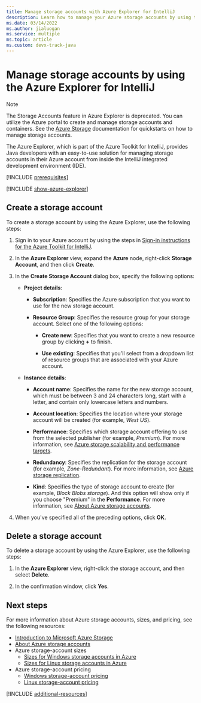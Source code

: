 ```yaml
---
title: Manage storage accounts with Azure Explorer for IntelliJ
description: Learn how to manage your Azure storage accounts by using the Azure Explorer for IntelliJ.
ms.date: 03/14/2022
ms.author: jialuogan
ms.service: multiple
ms.topic: article
ms.custom: devx-track-java
---
```


# Manage storage accounts by using the Azure Explorer for IntelliJ

> [!NOTE]
> The Storage Accounts feature in Azure Explorer is deprecated. You can utilize the Azure portal to create and manage storage accounts and containers. See the [Azure Storage](/azure/storage/blobs/storage-quickstart-blobs-portal) documentation for quickstarts on how to manage storage accounts.

The Azure Explorer, which is part of the Azure Toolkit for IntelliJ, provides Java developers with an easy-to-use solution for managing storage accounts in their Azure account from inside the IntelliJ integrated development environment (IDE).

[!INCLUDE [prerequisites](includes/prerequisites.md)]

[!INCLUDE [show-azure-explorer](includes/show-azure-explorer.md)]

## Create a storage account

To create a storage account by using the Azure Explorer, use the following steps:

1. Sign in to your Azure account by using the steps in [Sign-in instructions for the Azure Toolkit for IntelliJ].

1. In the **Azure Explorer** view, expand the **Azure** node, right-click **Storage Account**, and then click **Create**.

1. In the **Create Storage Account** dialog box, specify the following options:

   * **Project details**:

      * **Subscription**: Specifies the Azure subscription that you want to use for the new storage account.

      * **Resource Group**: Specifies the resource group for your storage account. Select one of the following options:

         * **Create new**: Specifies that you want to create a new resource group by clicking **+** to finish.

         * **Use existing**: Specifies that you'll select from a dropdown list of resource groups that are associated with your Azure account.

   * **Instance details**:

      * **Account name**: Specifies the name for the new storage account, which must be between 3 and 24 characters long, start with a letter, and contain only lowercase letters and numbers.

      * **Account location**:  Specifies the location where your storage account will be created (for example, *West US*).

      * **Performance**: Specifies which storage account offering to use from the selected publisher (for example, *Premium*). For more information, see [Azure storage scalability and performance targets].

      * **Redundancy**: Specifies the replication for the storage account (for example, *Zone-Redundant*). For more information, see [Azure storage replication].

      * **Kind**: Specifies the type of storage account to create (for example, *Block Blobs storage*). And this option will show only if you choose "Premium" in the **Performance**. For more information, see [About Azure storage accounts].

1. When you've specified all of the preceding options, click **OK**.

## Delete a storage account

To delete a storage account by using the Azure Explorer, use the following steps:

1. In the **Azure Explorer** view, right-click the storage account, and then select **Delete**.

1. In the confirmation window, click **Yes**.

## Next steps

For more information about Azure storage accounts, sizes, and pricing, see the following resources:

* [Introduction to Microsoft Azure Storage]
* [About Azure storage accounts]
* Azure storage-account sizes
  * [Sizes for Windows storage accounts in Azure]
  * [Sizes for Linux storage accounts in Azure]
* Azure storage-account pricing
  * [Windows storage-account pricing]
  * [Linux storage-account pricing]

[!INCLUDE [additional-resources](includes/additional-resources.md)]

<!-- URL List -->

[Sign-in instructions for the Azure Toolkit for IntelliJ]: ./sign-in-instructions.md
[Introduction to Microsoft Azure Storage]: /azure/storage/common/storage-introduction
[About Azure storage accounts]: /azure/storage/storage-create-storage-account
[Azure storage replication]: /azure/storage/storage-redundancy
[Azure storage scalability and Performance Targets]: /azure/storage/storage-scalability-targets
[Naming and referencing containers, blobs, and metadata]: /rest/api/storageservices/Naming-and-Referencing-Containers--Blobs--and-Metadata

[Sizes for Windows storage accounts in Azure]: /azure/virtual-machines/sizes
[Sizes for Linux storage accounts in Azure]: /azure/virtual-machines/sizes
[Windows storage-account pricing]: https://azure.microsoft.com/pricing/details/virtual-machines/windows/
[Linux storage-account pricing]: https://azure.microsoft.com/pricing/details/virtual-machines/linux/

<!-- IMG List -->

[CS01]: media/managing-storage-accounts-using-azure-explorer/CS01.png
[CS02]: media/managing-storage-accounts-using-azure-explorer/CS02.png
[CC01]: media/managing-storage-accounts-using-azure-explorer/CC01.png
[CC02]: media/managing-storage-accounts-using-azure-explorer/CC02.png

[DS01]: media/managing-storage-accounts-using-azure-explorer/DS01.png
[DS02]: media/managing-storage-accounts-using-azure-explorer/DS02.png
[DC01]: media/managing-storage-accounts-using-azure-explorer/DC01.png
[DC02]: media/managing-storage-accounts-using-azure-explorer/DC02.png
